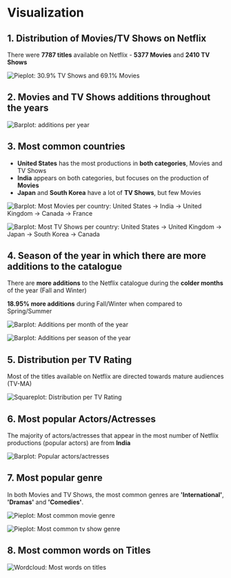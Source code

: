 # Visualization

## 1. Distribution of Movies/TV Shows on Netflix
There were <strong>7787 titles</strong> available on Netflix - <strong>5377 Movies</strong> and <strong>2410 TV Shows</strong>

![Pieplot: 30.9% TV Shows and 69.1% Movies](distribution-movies-shows.png)

## 2. Movies and TV Shows additions throughout the years
![Barplot: additions per year](additions-per-year.png)

## 3. Most common countries
- <strong>United States</strong> has the most productions in <strong>both categories</strong>, Movies and TV Shows
- <strong>India</strong> appears on both categories, but focuses on the production of <strong>Movies</strong>
- <strong>Japan</strong> and <strong>South Korea</strong> have a lot of <strong>TV Shows</strong>, but few Movies

![Barplot: Most Movies per country: United States -> India -> United Kingdom -> Canada -> France](movies-per-country.png)

![Barplot: Most TV Shows per country: United States -> United Kingdom -> Japan -> South Korea -> Canada](shows-per-country.png)

## 4. Season of the year in which there are more additions to the catalogue
There are <strong>more additions</strong> to the Netflix catalogue during the <strong>colder months</strong> of the year (Fall and Winter)

<strong>18.95% more additions</strong> during Fall/Winter when compared to Spring/Summer

![Barplot: Additions per month of the year](additions-per-month.png)

![Barplot: Additions per season of the year](additions-per-season.png)

## 5. Distribution per TV Rating
Most of the titles available on Netflix are directed towards mature audiences (TV-MA)

![Squareplot: Distribution per TV Rating](distribution-per-tv-rating.png)

## 6. Most popular Actors/Actresses
The majority of actors/actresses that appear in the most number of Netflix productions (popular actors) are from <strong>India</strong>

![Barplot: Popular actors/actresses](popular-actors.png)

## 7. Most popular genre
In both Movies and TV Shows, the most common genres are <strong>'International'</strong>, <strong>'Dramas'</strong> and <strong>'Comedies'</strong>.

![Pieplot: Most common movie genre](percentage-of-movie-genre.png)

![Pieplot: Most common tv show genre](percentage-of-show-genre.png)

## 8. Most common words on Titles
![Wordcloud: Most words on titles](most-common-words-on-title.png)